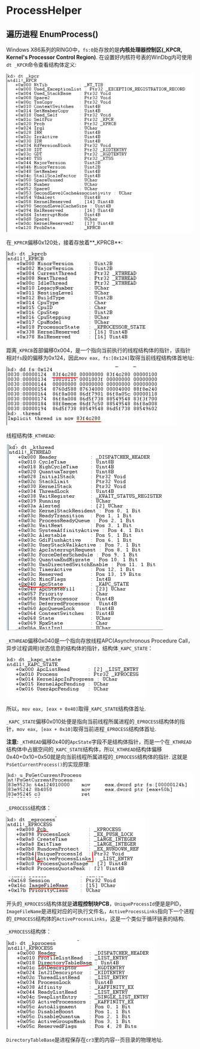 # ProcessHelper

## 遍历进程 EnumProcess()
Windows X86系列的RING0中，`fs:0`处存放的是**内核处理器控制区(_KPCR, Kernel's Processor Control Region)**. 在设置好内核符号表的WinDbg内可使用`dt _KPCR`命令查看结构体定义:

![](screenshot/kpcr.png)

在`_KPRCR`偏移0x120处，接着存放着**_KPRCB**:

![](screenshot/kprcb.png)

距离`_KPRCB`首部偏移0x004，是一个指向当前执行的线程结构体的指针，该指针相对`fs`段的偏移为0x124，因此`mov eax, fs:[0x124]`取得当前线程结构体首地址:

![](screenshot/current_thread.png)

线程结构体`_KTHREAD`:

![](screenshot/kthread.png)

`_KTHREAD`偏移0x040是一个指向存放线程APC(Asynchronous Procedure Call，异步过程调用)状态信息的结构体的指针，结构体`_KAPC_STATE`：

![](screenshot/kapc_state.png)

所以，`mov eax, [eax + 0x40]`取得`_KAPC_STATE`结构体首址.

`_KAPC_STATE`偏移0x010处便是指向当前线程所属进程的`_EPROCESS`结构体的指针，`mov eax, [eax + 0x10]`取得当前进程`_EPROCESS`结构体首址.

**注意:** `_KTHREAD`偏移0x40的`ApcState`字段不是结构体指针，而是一个在`_KTHREAD`结构体中占据空间的`_KAPC_STATE`结构体，所以`_KTHREAD`结构体偏移0x40+0x10=0x50就是向当前线程所属进程的`_EPROCESS`结构体的指针. 这就是`PsGetCurrentProcess()`的实现原理:

![](screenshot/psgetcurrentprocess.png)

`_EPROCESS`结构体：

![](screenshot/eprocess1.png)

![](screenshot/eprocess2.png)

开头的`_KPROCESS`结构体就是**进程控制块PCB**，`UniqueProcessId`便是是PID，`ImageFileName`是进程对应的可执行文件名，`ActiveProcessLinks`指向下一个进程的`_EPROCESS`结构体的`ActiveProcessLinks`，这是一个类似于循环链表的结构.

`_KPROCESS`结构体：

![](screenshot/kprocess.png)

`DirectoryTableBase`是进程保存在`cr3`里的内容--页目录的物理地址.
